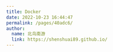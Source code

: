 ```yaml
---
title: Docker
date: 2022-10-23 16:44:47
permalink: /pages/40adc6/
author: 
  name: 北鸟南游
  link: https://shenshuai89.github.io/
---
```

